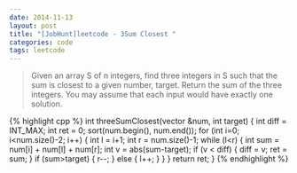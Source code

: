 ```yaml
---
date: 2014-11-13
layout: post
title: "[JobHunt]leetcode - 3Sum Closest "
categories: code
tags: leetcode
---
```


>Given an array S of n integers, find three integers in S such that the sum is closest to a given number, target. Return the sum of the three integers. You may assume that each input would have exactly one solution.

<!--more-->
{% highlight cpp %}
int threeSumClosest(vector<int> &num, int target) {
    int diff = INT_MAX;
    int ret = 0;
    sort(num.begin(), num.end());
    for (int i=0; i<num.size()-2; i++) {
        int l = i+1;
        int r = num.size()-1;
        while (l<r) {
            int sum = num[i] + num[l] + num[r];
            int v = abs(sum-target);
            if (v < diff) {
                diff = v;
                ret = sum;
            }
            if (sum>target) {
                r--;
            } else {
                l++;
            }
        }
    }
    return ret;
}
{% endhighlight %}
